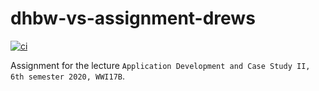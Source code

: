 # dhbw-vs-assignment-drews

[![ci](https://github.com/robingenz/dhbw-vs-assignment-drews/workflows/CI/badge.svg?branch=master)](https://github.com/robingenz/dhbw-vs-assignment-drews/actions?query=workflow%3ACI)

Assignment for the lecture `Application Development and Case Study II, 6th semester 2020, WWI17B`. 
